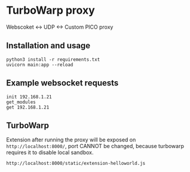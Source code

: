 # TurboWarp proxy

Webscoket <-> UDP <-> Custom PICO proxy

## Installation and usage

```
python3 install -r requirements.txt
uvicorn main:app --reload
```

## Example websocket requests

```
init 192.168.1.21
get_modules
get 192.168.1.21
```

## TurboWarp

Extension after running the proxy will be exposed on `http://localhost:8000/`, port CANNOT be changed, because turbowarp requires it to disable local sandbox.

```
http://localhost:8000/static/extension-helloworld.js
```

